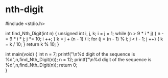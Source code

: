 # nth-digit
#include <stdio.h>

int find_Nth_Digit(int n) {
    unsigned int i, j, k;
    i = j = 1;
    while (n > 9 * i * j) {
        n -= 9 * i * j;
        j *= 10;
        i ++;
    }
    k = j + (n - 1) / i;
    for (j = (n - 1) % i; j < i - 1; j ++) {
        k = k / 10;
    }
    return k % 10;
}

int main(void)
{
  int n = 7;
  printf("\n%d digit of the sequence is %d",n,find_Nth_Digit(n));
  n = 12;
  printf("\n%d digit of the sequence is %d",n,find_Nth_Digit(n));
  return 0;    
}
